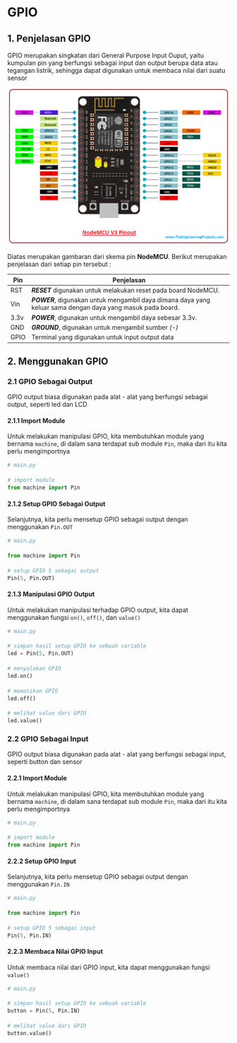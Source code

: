 # GPIO

## 1. Penjelasan GPIO

GPIO merupakan singkatan dari General Purpose Input Ouput, yaitu kumpulan pin yang berfungsi sebagai input dan output berupa data atau tegangan listrik, sehingga dapat digunakan untuk membaca nilai dari suatu sensor

<img src="img/5-nodemcu-v3-pinout.png" width="800" />

Diatas merupakan gambaran dari skema pin **NodeMCU**. Berikut merupakan penjelasan dari setiap pin tersebut :

| Pin  | Penjelasan                                                                                                  |
| ---- | ----------------------------------------------------------------------------------------------------------- |
| RST  | **_RESET_** digunakan untuk melakukan reset pada board NodeMCU.                                             |
| Vin  | **_POWER_**, digunakan untuk mengambil daya dimana daya yang keluar sama dengan daya yang masuk pada board. |
| 3.3v | **_POWER_**, digunakan untuk mengambil daya sebesar 3.3v.                                                   |
| GND  | **_GROUND_**, digunakan untuk mengambil sumber _(-)_                                                        |
| GPIO | Terminal yang digunakan untuk input output data                                                             |

## 2. Menggunakan GPIO

### 2.1 GPIO Sebagai Output

GPIO output biasa digunakan pada alat - alat yang berfungsi sebagai output, seperti led dan LCD

#### 2.1.1 Import Module

Untuk melakukan manipulasi GPIO, kita membutuhkan module yang bernama `machine`, di dalam sana terdapat sub module `Pin`, maka dari itu kita perlu mengimportnya

```python
# main.py

# import module
from machine import Pin
```

#### 2.1.2 Setup GPIO Sebagai Output

Selanjutnya, kita perlu mensetup GPIO sebagai output dengan menggunakan `Pin.OUT`

```python
# main.py

from machine import Pin

# setup GPIO 5 sebagai output
Pin(5, Pin.OUT)
```

#### 2.1.3 Manipulasi GPIO Output

Untuk melakukan manipulasi terhadap GPIO output, kita dapat menggunakan fungsi `on()`, `off()`, dan `value()`

```python
# main.py

# simpan hasil setup GPIO ke sebuah variable
led = Pin(5, Pin.OUT)

# menyalakan GPIO
led.on()

# mematikan GPIO
led.off()

# melihat value dari GPIO
led.value()
```

### 2.2 GPIO Sebagai Input

GPIO output biasa digunakan pada alat - alat yang berfungsi sebagai input, seperti button dan sensor

#### 2.2.1 Import Module

Untuk melakukan manipulasi GPIO, kita membutuhkan module yang bernama `machine`, di dalam sana terdapat sub module `Pin`, maka dari itu kita perlu mengimportnya

```python
# main.py

# import module
from machine import Pin
```

#### 2.2.2 Setup GPIO Input

Selanjutnya, kita perlu mensetup GPIO sebagai output dengan menggunakan `Pin.IN`

```python
# main.py

from machine import Pin

# setup GPIO 5 sebagai input
Pin(5, Pin.IN)
```

#### 2.2.3 Membaca Nilai GPIO Input

Untuk membaca nilai dari GPIO input, kita dapat menggunakan fungsi `value()`

```python
# main.py

# simpan hasil setup GPIO ke sebuah variable
button = Pin(5, Pin.IN)

# melihat value dari GPIO
button.value()
```
